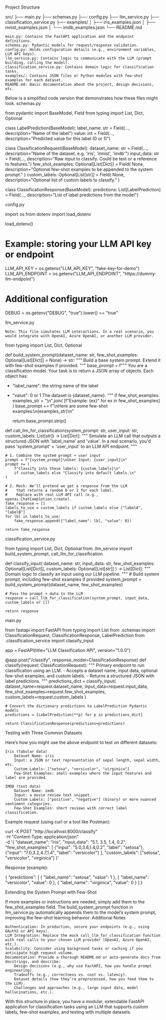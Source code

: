 Project Structure

src/
    ├── main.py
    ├── schemas.py
    ├── config.py
    ├── llm_service.py
    ├── classification_service.py
    ├── examples/
    │    ├── iris_examples.json
    │    ├── mnist_examples.json
    │    └── imdb_examples.json
    └── README.md

    main.py: Contains the FastAPI application and the endpoint definitions.
    schemas.py: Pydantic models for request/response validation.
    config.py: Holds configuration details (e.g., environment variables, LLM API keys).
    llm_service.py: Contains logic to communicate with the LLM (prompt building, calling the model).
    classification_service.py: Contains domain logic for classification tasks.
    examples/: Contains JSON files or Python modules with few-shot examples for each dataset.
    README.md: Basic documentation about the project, design decisions, etc.

Below is a simplified code version that demonstrates how these files might look.
schemas.py

from pydantic import BaseModel, Field
from typing import List, Dict, Optional

class LabelPrediction(BaseModel):
    label_name: str = Field(..., description="Name of the label")
    value: int = Field(..., description="Predicted value for this label (0 or 1)")

class ClassificationRequest(BaseModel):
    dataset_name: str = Field(..., description="Name of the dataset, e.g. 'iris', 'mnist', 'imdb'")
    input_data: str = Field(..., description="Raw input to classify. Could be text or a reference to features.")
    few_shot_examples: Optional[List[Dict]] = Field(
        None,
        description="Optional few-shot examples to be appended to the system prompt."
    )
    custom_labels: Optional[List[str]] = Field(
        None,
        description="Optional list of custom labels to classify."
    )

class ClassificationResponse(BaseModel):
    predictions: List[LabelPrediction] = Field(..., description="List of label predictions from the model")

config.py

import os
from dotenv import load_dotenv

load_dotenv()

# Example: storing your LLM API key or endpoint
LLM_API_KEY = os.getenv("LLM_API_KEY", "fake-key-for-demo")
LLM_API_ENDPOINT = os.getenv("LLM_API_ENDPOINT", "https://dummy-llm-endpoint")

# Additional configuration
DEBUG = os.getenv("DEBUG", "true").lower() == "true"

llm_service.py

    Note: This file simulates LLM interactions. In a real scenario, you would integrate with OpenAI, Azure OpenAI, or another LLM provider.

from typing import List, Dict, Optional

def build_system_prompt(dataset_name: str, few_shot_examples: Optional[List[Dict]] = None) -> str:
    """
    Build a base system prompt. Extend it with few-shot examples if provided.
    """
    base_prompt = f"""
You are a classification model. Your task is to return a JSON array of objects.
Each object has:
  - "label_name": the string name of the label
  - "value": 0 or 1
The dataset is {dataset_name}. 
"""
    if few_shot_examples:
        examples_str = "\n".join(
            [f"Example: {ex}" for ex in few_shot_examples]
        )
        base_prompt += f"\nHere are some few-shot examples:\n{examples_str}\n"

    return base_prompt.strip()

def call_llm_for_classification(system_prompt: str, user_input: str, custom_labels: List[str]) -> List[Dict]:
    """
    Simulate an LLM call that outputs a structured JSON with 'label_name' and 'value'.
    In a real scenario, you'd pass 'system_prompt' + 'user_input' to an LLM API endpoint.
    """

    # 1. Combine the system prompt + user input
    prompt = f"{system_prompt}\nUser Input: {user_input}\n"
    prompt += (
        f"Classify into these labels: {custom_labels}\n"
        if custom_labels else "Classify into default labels.\n"
    )

    # 2. Mock: We'll pretend we got a response from the LLM
    #    that returns a random 0 or 1 for each label. 
    #    Replace with real LLM API call (e.g., openai.ChatCompletion.create).
    fake_response = []
    labels_to_use = custom_labels if custom_labels else ["labelA", "labelB"]
    for lbl in labels_to_use:
        fake_response.append({"label_name": lbl, "value": 0})

    return fake_response

classification_service.py

from typing import List, Dict, Optional
from .llm_service import build_system_prompt, call_llm_for_classification

def classify_input(
    dataset_name: str,
    input_data: str,
    few_shot_examples: Optional[List[Dict]],
    custom_labels: Optional[List[str]]
) -> List[Dict]:
    """
    Domain logic to classify an input using our LLM pipeline.
    """
    # Build system prompt, including few-shot examples if provided
    system_prompt = build_system_prompt(dataset_name, few_shot_examples)

    # Pass the prompt + data to the LLM
    response = call_llm_for_classification(system_prompt, input_data, custom_labels or [])

    return response

main.py

from fastapi import FastAPI
from typing import List
from .schemas import ClassificationRequest, ClassificationResponse, LabelPrediction
from .classification_service import classify_input

app = FastAPI(title="LLM Classification API", version="1.0.0")

@app.post("/classify", response_model=ClassificationResponse)
def classify(request: ClassificationRequest):
    """
    Primary endpoint to run classification using an LLM.
    - Accepts a dataset name, input data, optional few-shot examples, and custom labels.
    - Returns a structured JSON with label predictions.
    """
    predictions_dict = classify_input(
        dataset_name=request.dataset_name,
        input_data=request.input_data,
        few_shot_examples=request.few_shot_examples,
        custom_labels=request.custom_labels
    )

    # Convert the dictionary predictions to LabelPrediction Pydantic models
    predictions = [LabelPrediction(**p) for p in predictions_dict]

    return ClassificationResponse(predictions=predictions)

Testing with Three Common Datasets

Here’s how you might use the above endpoint to test on different datasets:

    Iris (tabular data)
        Dataset Name: iris
        Input: a JSON or text representation of sepal length, sepal width, etc.
        Custom Labels: ["setosa", "versicolor", "virginica"]
        Few-Shot Examples: small examples where the input features and label are provided.

    IMDB (text data)
        Dataset Name: imdb
        Input: a movie review text snippet.
        Custom Labels: ["positive", "negative"] (binary) or more nuanced sentiment categories.
        Few-Shot Examples: short reviews with correct label classification.

Example request (using curl or a tool like Postman):

curl -X POST "http://localhost:8000/classify" \
     -H "Content-Type: application/json" \
     -d '{
       "dataset_name": "iris",
       "input_data": "5.1, 3.5, 1.4, 0.2",
       "few_shot_examples": [
          {"input": "5.0,3.6,1.4,0.2", "label": "setosa"},
          {"input": "7.0,3.2,4.7,1.4", "label": "versicolor"}
       ],
       "custom_labels": ["setosa", "versicolor", "virginica"]
     }'

Response (example):

{
  "predictions": [
    {
      "label_name": "setosa",
      "value": 1
    },
    {
      "label_name": "versicolor",
      "value": 0
    },
    {
      "label_name": "virginica",
      "value": 0
    }
  ]
}

Extending the System Prompt with Few-Shot

If more examples or instructions are needed, simply add them to the few_shot_examples field. The build_system_prompt function in llm_service.py automatically appends them to the model’s system prompt, improving the few-shot learning behavior.
Additional Notes

    Authentication: In production, secure your endpoints (e.g., using OAuth2 or API keys).
    LLM Integration: Replace the mock call_llm_for_classification function with real calls to your chosen LLM provider (OpenAI, Azure OpenAI, etc.).
    Scalability: Consider using background tasks or caching if you anticipate high request volume.
    Documentation: Provide a thorough README.md or auto-generate docs from docstrings, and describe:
        Design decisions (e.g., why use FastAPI, how you handle prompt engineering).
        Tradeoffs (e.g., correctness vs. cost vs. latency).
        Dataset details (how they’re preprocessed, how you feed them to the LLM).
        Challenges and approaches (e.g., large input data, model hallucinations, etc.).

With this structure in place, you have a modular, extendable FastAPI application for classification tasks using an LLM that supports custom labels, few-shot examples, and testing with multiple datasets.